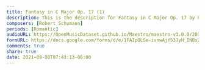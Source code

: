 ```yaml
---
title: Fantasy in C Major Op. 17 (1)
description: This is the description for Fantasy in C Major Op. 17 by Robert Schumann
composers: [Robert Schumann]
periods: [Romantic]
audioURL: https://OpenMusicDataset.github.io/Maestro/maestro-v3.0.0/2018/MIDI-Unprocessed_Recital1-3_MID--AUDIO_03_R1_2018_wav--2.midi
formURL: https://docs.google.com/forms/d/e/1FAIpQLSe-ivnwAjY53JyH_INBx2oWmg3U23MWXpbFub9-9xClaapZNg/viewform
comments: true
share: true
date: 2021-08-08T07:43:13-06:00
---
```

